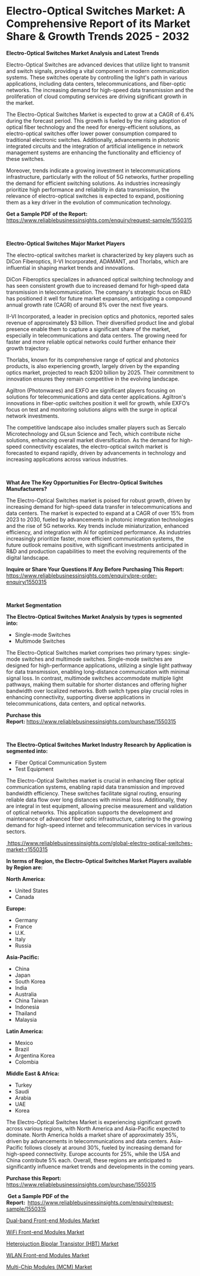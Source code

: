 <p><h1>Electro-Optical Switches Market: A Comprehensive Report of its Market Share & Growth Trends 2025 - 2032</h1></p><p><strong>Electro-Optical Switches Market Analysis and Latest Trends</strong></p>
<p><p>Electro-Optical Switches are advanced devices that utilize light to transmit and switch signals, providing a vital component in modern communication systems. These switches operate by controlling the light's path in various applications, including data centers, telecommunications, and fiber-optic networks. The increasing demand for high-speed data transmission and the proliferation of cloud computing services are driving significant growth in the market.</p><p>The Electro-Optical Switches Market is expected to grow at a CAGR of 6.4% during the forecast period. This growth is fueled by the rising adoption of optical fiber technology and the need for energy-efficient solutions, as electro-optical switches offer lower power consumption compared to traditional electronic switches. Additionally, advancements in photonic integrated circuits and the integration of artificial intelligence in network management systems are enhancing the functionality and efficiency of these switches.</p><p>Moreover, trends indicate a growing investment in telecommunications infrastructure, particularly with the rollout of 5G networks, further propelling the demand for efficient switching solutions. As industries increasingly prioritize high performance and reliability in data transmission, the relevance of electro-optical switches is expected to expand, positioning them as a key driver in the evolution of communication technology.</p></p>
<p><strong>Get a Sample PDF of the Report:&nbsp;</strong> <a href="https://www.reliablebusinessinsights.com/enquiry/request-sample/1550315?utm_campaign=75&utm_medium=2&utm_source=Github&utm_content=ia&utm_term=12022025&utm_id=electro-optical-switches">https://www.reliablebusinessinsights.com/enquiry/request-sample/1550315</a></p>
<p>&nbsp;</p>
<p><strong>Electro-Optical Switches Major Market Players</strong></p>
<p><p>The electro-optical switches market is characterized by key players such as DiCon Fiberoptics, II-VI Incorporated, ADAMANT, and Thorlabs, which are influential in shaping market trends and innovations. </p><p>DiCon Fiberoptics specializes in advanced optical switching technology and has seen consistent growth due to increased demand for high-speed data transmission in telecommunication. The company's strategic focus on R&D has positioned it well for future market expansion, anticipating a compound annual growth rate (CAGR) of around 8% over the next five years.</p><p>II-VI Incorporated, a leader in precision optics and photonics, reported sales revenue of approximately $3 billion. Their diversified product line and global presence enable them to capture a significant share of the market, especially in telecommunications and data centers. The growing need for faster and more reliable optical networks could further enhance their growth trajectory.</p><p>Thorlabs, known for its comprehensive range of optical and photonics products, is also experiencing growth, largely driven by the expanding optics market, projected to reach $200 billion by 2025. Their commitment to innovation ensures they remain competitive in the evolving landscape.</p><p>Agiltron (Photonwares) and EXFO are significant players focusing on solutions for telecommunications and data center applications. Agiltron's innovations in fiber-optic switches position it well for growth, while EXFO’s focus on test and monitoring solutions aligns with the surge in optical network investments.</p><p>The competitive landscape also includes smaller players such as Sercalo Microtechnology and GLsun Science and Tech, which contribute niche solutions, enhancing overall market diversification. As the demand for high-speed connectivity escalates, the electro-optical switch market is forecasted to expand rapidly, driven by advancements in technology and increasing applications across various industries.</p></p>
<p>&nbsp;</p>
<p><strong>What Are The Key Opportunities For Electro-Optical Switches Manufacturers?</strong></p>
<p><p>The Electro-Optical Switches market is poised for robust growth, driven by increasing demand for high-speed data transfer in telecommunications and data centers. The market is expected to expand at a CAGR of over 15% from 2023 to 2030, fueled by advancements in photonic integration technologies and the rise of 5G networks. Key trends include miniaturization, enhanced efficiency, and integration with AI for optimized performance. As industries increasingly prioritize faster, more efficient communication systems, the future outlook remains positive, with significant investments anticipated in R&D and production capabilities to meet the evolving requirements of the digital landscape.</p></p>
<p><strong>Inquire or Share Your Questions If Any Before Purchasing This Report:</strong> <a href="https://www.reliablebusinessinsights.com/enquiry/pre-order-enquiry/1550315?utm_campaign=75&utm_medium=2&utm_source=Github&utm_content=ia&utm_term=12022025&utm_id=electro-optical-switches">https://www.reliablebusinessinsights.com/enquiry/pre-order-enquiry/1550315</a></p>
<p>&nbsp;</p>
<p><strong>Market Segmentation</strong></p>
<p><strong>The Electro-Optical Switches Market Analysis by types is segmented into:</strong></p>
<p><ul><li>Single-mode Switches</li><li>Multimode Switches</li></ul></p>
<p><p>The Electro-Optical Switches market comprises two primary types: single-mode switches and multimode switches. Single-mode switches are designed for high-performance applications, utilizing a single light pathway for data transmission, enabling long-distance communication with minimal signal loss. In contrast, multimode switches accommodate multiple light pathways, making them suitable for shorter distances and offering higher bandwidth over localized networks. Both switch types play crucial roles in enhancing connectivity, supporting diverse applications in telecommunications, data centers, and optical networks.</p></p>
<p><strong>Purchase this Report:&nbsp;</strong><a href="https://www.reliablebusinessinsights.com/purchase/1550315?utm_campaign=75&utm_medium=2&utm_source=Github&utm_content=ia&utm_term=12022025&utm_id=electro-optical-switches">https://www.reliablebusinessinsights.com/purchase/1550315</a></p>
<p>&nbsp;</p>
<p><strong>The Electro-Optical Switches Market Industry Research by Application is segmented into:</strong></p>
<p><ul><li>Fiber Optical Communication System</li><li>Test Equipment</li></ul></p>
<p><p>The Electro-Optical Switches market is crucial in enhancing fiber optical communication systems, enabling rapid data transmission and improved bandwidth efficiency. These switches facilitate signal routing, ensuring reliable data flow over long distances with minimal loss. Additionally, they are integral in test equipment, allowing precise measurement and validation of optical networks. This application supports the development and maintenance of advanced fiber optic infrastructure, catering to the growing demand for high-speed internet and telecommunication services in various sectors.</p></p>
<p><a href="https://www.reliablebusinessinsights.com/global-electro-optical-switches-market-r1550315?utm_campaign=75&utm_medium=2&utm_source=Github&utm_content=ia&utm_term=12022025&utm_id=electro-optical-switches">&nbsp;https://www.reliablebusinessinsights.com/global-electro-optical-switches-market-r1550315</a></p>
<p><strong>In terms of Region, the Electro-Optical Switches Market Players available by Region are:</strong></p>
<p>
    <p> <strong> North America: </strong>
        <ul>
            <li>United States</li>
            <li>Canada</li>
        </ul>
        </p> 
    <p> <strong> Europe: </strong>
        <ul>
            <li>Germany</li>
            <li>France</li>
            <li>U.K.</li>
            <li>Italy</li>
            <li>Russia</li>
        </ul>
        </p> 
    <p> <strong> Asia-Pacific: </strong>
        <ul>
            <li>China</li>
            <li>Japan</li>
            <li>South Korea</li>
            <li>India</li>
            <li>Australia</li>
            <li>China Taiwan</li>
            <li>Indonesia</li>
            <li>Thailand</li>
            <li>Malaysia</li>
        </ul>
        </p> 
    <p> <strong> Latin America: </strong>
        <ul>
            <li>Mexico</li>
            <li>Brazil</li>
            <li>Argentina Korea</li>
            <li>Colombia</li>
        </ul>
        </p> 
    <p> <strong> Middle East & Africa: </strong>
        <ul>
            <li>Turkey</li>
            <li>Saudi</li>
            <li>Arabia</li>
            <li>UAE</li>
            <li>Korea</li>
        </ul>
    </p>
    </p>
<p><p>The Electro-Optical Switches Market is experiencing significant growth across various regions, with North America and Asia-Pacific expected to dominate. North America holds a market share of approximately 35%, driven by advancements in telecommunications and data centers. Asia-Pacific follows closely at around 30%, fueled by increasing demand for high-speed connectivity. Europe accounts for 25%, while the USA and China contribute 5% each. Overall, these regions are anticipated to significantly influence market trends and developments in the coming years.</p></p>
<p><strong>Purchase this Report: </strong><a href="https://www.reliablebusinessinsights.com/purchase/1550315?utm_campaign=75&utm_medium=2&utm_source=Github&utm_content=ia&utm_term=12022025&utm_id=electro-optical-switches">https://www.reliablebusinessinsights.com/purchase/1550315</a></p>
<p>&nbsp;<strong>Get a Sample PDF of the Report:&nbsp;&nbsp;</strong><a href="https://www.reliablebusinessinsights.com/enquiry/request-sample/1550315?utm_campaign=75&utm_medium=2&utm_source=Github&utm_content=ia&utm_term=12022025&utm_id=electro-optical-switches">https://www.reliablebusinessinsights.com/enquiry/request-sample/1550315</a></p>
<p><strong></strong></p>
<p><p><a href="https://github.com/hamremunazm4/Market-Research-Report-List-1/blob/main/dual-band-front-end-modules-market.md?utm_campaign=75&utm_medium=2&utm_source=Github&utm_content=ia&utm_term=12022025&utm_id=electro-optical-switches">Dual-band Front-end Modules Market</a></p><p><a href="https://github.com/plawragarile/Market-Research-Report-List-1/blob/main/wifi-front-end-modules-market.md?utm_campaign=75&utm_medium=2&utm_source=Github&utm_content=ia&utm_term=12022025&utm_id=electro-optical-switches">WiFi Front-end Modules Market</a></p><p><a href="https://github.com/juniordelafrance/Market-Research-Report-List-5/blob/main/heterojuction-bipolar-transistor-hbt-market.md?utm_campaign=75&utm_medium=2&utm_source=Github&utm_content=ia&utm_term=12022025&utm_id=electro-optical-switches">Heterojuction Bipolar Transistor (HBT) Market</a></p><p><a href="https://github.com/toqiourir/Market-Research-Report-List-1/blob/main/wlan-front-end-modules-market.md?utm_campaign=75&utm_medium=2&utm_source=Github&utm_content=ia&utm_term=12022025&utm_id=electro-optical-switches">WLAN Front-end Modules Market</a></p><p><a href="https://github.com/boccalyver5k/Market-Research-Report-List-1/blob/main/multi-chip-modules-mcm-market.md?utm_campaign=75&utm_medium=2&utm_source=Github&utm_content=ia&utm_term=12022025&utm_id=electro-optical-switches">Multi-Chip Modules (MCM) Market</a></p></p>